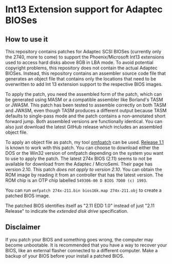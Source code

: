 Int13 Extension support for Adaptec BIOSes
==========================================

How to use it
-------------

This repository contains patches for Adaptec SCSI BIOSes (currently only the 2740, more to come) to support the Phoenix/Microsoft Int13 extensions used to access hard disks above 8GB in LBA mode. To avoid potential copyright problems, this repository does not contain the actual Adaptec BIOSes. Instead, this repository contains an assembler source code file that generates an object file that contains only the locations that need to be overwritten to add Int 13 extension support to the respective BIOS images.

To apply the patch, you need the assembled form of the patch, which can be generated using MASM or a compatible assembler like Borland's TASM or JWASM. This patch has been tested to assemble correctly on both TASM and JWASM, even though TASM produces a different output because TASM defaults to single-pass mode and the patch contains a non-annotated short forward jump. Both assembled versions are functionally identical. You can also just download the latest GitHub release which includes an assembled object file.

To apply an object file as patch, my tool [omfpatch](https://github.com/karcherm/omfpatch) can be used. [Release 1.1](https://github.com/karcherm/omfpatch/releases/tag/v1.1) is known to work with this patch. You can choose to download either the DOS or the Win32 version of omfpatch depending on the system you want to use to apply the patch. The latest 274x BIOS (2.11) seems to not be available for download from the Adaptec / MicroSemi. Their page has version 2.10. This patch *does not apply to version 2.10*. You can obtain the ROM image by reading it from an controller that has the latest version. The ROM chip is an OTP chip labelled `549306-00 D BIOS 7D00 (c) 1993`.

You can run `omfpatch 274x-211.bin bios16k.map 274x-211.obj` to create a patched BIOS image.

The patched BIOS identifies itself as "2.11 EDD 1.0" instead of just "2.11 Release" to indicate the *extended disk drive* specification.

Disclaimer
----------

If you patch your BIOS and something goes wrong, the computer may become unbootable. It is recommended that you have a way to recover your BIOS, like an external flasher connected to a different computer. Make a backup of your BIOS before your install a patched BIOS.
